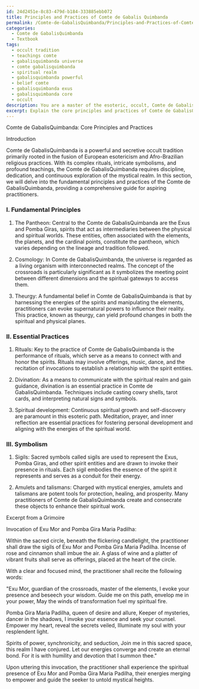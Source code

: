 ```yaml
---
id: 24d2451e-8c83-479d-b184-333885ebb072
title: Principles and Practices of Comte de Gabalis Quimbanda
permalink: /Comte-de-GabalisQuimbanda/Principles-and-Practices-of-Comte-de-Gabalis-Quimbanda/
categories:
  - Comte de GabalisQuimbanda
  - Textbook
tags:
  - occult tradition
  - teachings comte
  - gabalisquimbanda universe
  - comte gabalisquimbanda
  - spiritual realm
  - gabalisquimbanda powerful
  - belief comte
  - gabalisquimbanda exus
  - gabalisquimbanda core
  - occult
description: You are a master of the esoteric, occult, Comte de GabalisQuimbanda and education, you have written many textbooks on the subject in ways that provide students with rich and deep understanding of the subject. You are being asked to write textbook-like sections on a topic and you do it with full context, explainability, and reliability in accuracy to the true facts of the topic at hand, in a textbook style that a student would easily be able to learn from, in a rich, engaging, and contextual way. Always include relevant context (such as formulas and history), related concepts, and in a way that someone can gain deep insights from.
excerpt: Explain the core principles and practices of Comte de GabalisQuimbanda and provide an excerpt for a grimoire, focusing on essential teachings, rituals, and symbolisms associated with this occult tradition to assist an aspiring practitioner in gaining a comprehensive understanding of this esoteric path.
---
```

Comte de GabalisQuimbanda: Core Principles and Practices

Introduction

Comte de GabalisQuimbanda is a powerful and secretive occult tradition primarily rooted in the fusion of European esotericism and Afro-Brazilian religious practices. With its complex rituals, intricate symbolisms, and profound teachings, the Comte de GabalisQuimbanda requires discipline, dedication, and continuous exploration of the mystical realm. In this section, we will delve into the fundamental principles and practices of the Comte de GabalisQuimbanda, providing a comprehensive guide for aspiring practitioners.

### I. Fundamental Principles

1. The Pantheon: Central to the Comte de GabalisQuimbanda are the Exus and Pomba Giras, spirits that act as intermediaries between the physical and spiritual worlds. These entities, often associated with the elements, the planets, and the cardinal points, constitute the pantheon, which varies depending on the lineage and tradition followed.

2. Cosmology: In Comte de GabalisQuimbanda, the universe is regarded as a living organism with interconnected realms. The concept of the crossroads is particularly significant as it symbolizes the meeting point between different dimensions and the spiritual gateways to access them.

3. Theurgy: A fundamental belief in Comte de GabalisQuimbanda is that by harnessing the energies of the spirits and manipulating the elements, practitioners can evoke supernatural powers to influence their reality. This practice, known as theurgy, can yield profound changes in both the spiritual and physical planes.

### II. Essential Practices

1. Rituals: Key to the practice of Comte de GabalisQuimbanda is the performance of rituals, which serve as a means to connect with and honor the spirits. Rituals may involve offerings, music, dance, and the recitation of invocations to establish a relationship with the spirit entities.

2. Divination: As a means to communicate with the spiritual realm and gain guidance, divination is an essential practice in Comte de GabalisQuimbanda. Techniques include casting cowry shells, tarot cards, and interpreting natural signs and symbols.

3. Spiritual development: Continuous spiritual growth and self-discovery are paramount in this esoteric path. Meditation, prayer, and inner reflection are essential practices for fostering personal development and aligning with the energies of the spiritual world.

### III. Symbolism

1. Sigils: Sacred symbols called sigils are used to represent the Exus, Pomba Giras, and other spirit entities and are drawn to invoke their presence in rituals. Each sigil embodies the essence of the spirit it represents and serves as a conduit for their energy.

2. Amulets and talismans: Charged with mystical energies, amulets and talismans are potent tools for protection, healing, and prosperity. Many practitioners of Comte de GabalisQuimbanda create and consecrate these objects to enhance their spiritual work.

Excerpt from a Grimoire

Invocation of Exu Mor and Pomba Gira Maria Padilha:

Within the sacred circle, beneath the flickering candlelight, the practitioner shall draw the sigils of Exu Mor and Pomba Gira Maria Padilha. Incense of rose and cinnamon shall imbue the air. A glass of wine and a platter of vibrant fruits shall serve as offerings, placed at the heart of the circle.

With a clear and focused mind, the practitioner shall recite the following words:

"Exu Mor, guardian of the crossroads, master of the elements,
I evoke your presence and beseech your wisdom.
Guide me on this path, envelop me in your power,
May the winds of transformation fuel my spiritual fire.

Pomba Gira Maria Padilha, queen of desire and allure,
Keeper of mysteries, dancer in the shadows,
I invoke your essence and seek your counsel.
Empower my heart, reveal the secrets veiled,
Illuminate my soul with your resplendent light.

Spirits of power, synchronicity, and seduction,
Join me in this sacred space, this realm I have conjured.
Let our energies converge and create an eternal bond.
For it is with humility and devotion that I summon thee."

Upon uttering this invocation, the practitioner shall experience the spiritual presence of Exu Mor and Pomba Gira Maria Padilha, their energies merging to empower and guide the seeker to untold mystical heights.
